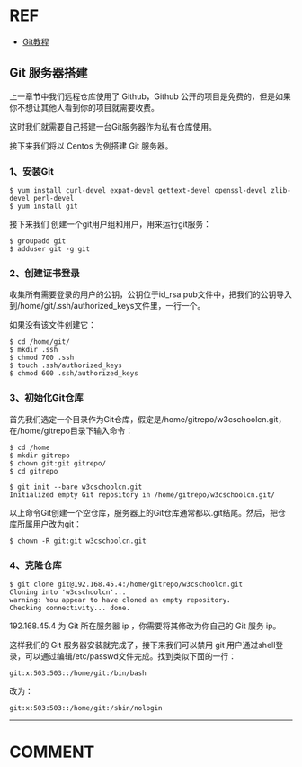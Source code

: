 
# REF

- [Git教程](https://www.w3cschool.cn/git/)



## Git 服务器搭建


上一章节中我们远程仓库使用了 Github，Github 公开的项目是免费的，但是如果你不想让其他人看到你的项目就需要收费。

这时我们就需要自己搭建一台Git服务器作为私有仓库使用。

接下来我们将以 Centos 为例搭建 Git 服务器。


### 1、安装Git




    $ yum install curl-devel expat-devel gettext-devel openssl-devel zlib-devel perl-devel
    $ yum install git



接下来我们 创建一个git用户组和用户，用来运行git服务：


    $ groupadd git
    $ adduser git -g git





### 2、创建证书登录


收集所有需要登录的用户的公钥，公钥位于id_rsa.pub文件中，把我们的公钥导入到/home/git/.ssh/authorized_keys文件里，一行一个。

如果没有该文件创建它：


    $ cd /home/git/
    $ mkdir .ssh
    $ chmod 700 .ssh
    $ touch .ssh/authorized_keys
    $ chmod 600 .ssh/authorized_keys





### 3、初始化Git仓库


首先我们选定一个目录作为Git仓库，假定是/home/gitrepo/w3cschoolcn.git，在/home/gitrepo目录下输入命令：


    $ cd /home
    $ mkdir gitrepo
    $ chown git:git gitrepo/
    $ cd gitrepo

    $ git init --bare w3cschoolcn.git
    Initialized empty Git repository in /home/gitrepo/w3cschoolcn.git/



以上命令Git创建一个空仓库，服务器上的Git仓库通常都以.git结尾。然后，把仓库所属用户改为git：


    $ chown -R git:git w3cschoolcn.git





### 4、克隆仓库




    $ git clone git@192.168.45.4:/home/gitrepo/w3cschoolcn.git
    Cloning into 'w3cschoolcn'...
    warning: You appear to have cloned an empty repository.
    Checking connectivity... done.



192.168.45.4 为 Git 所在服务器 ip ，你需要将其修改为你自己的 Git 服务 ip。

这样我们的 Git 服务器安装就完成了，接下来我们可以禁用 git 用户通过shell登录，可以通过编辑/etc/passwd文件完成。找到类似下面的一行：


    git:x:503:503::/home/git:/bin/bash



改为：


    git:x:503:503::/home/git:/sbin/nologin
























* * *





# COMMENT
